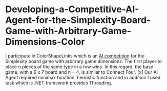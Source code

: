 # Developing-a-Competitive-AI-Agent-for-the-Simplexity-Board-Game-with-Arbitrary-Game-Dimensions-Color
  I participate in ColorShapeLinks which is an [AI competition](https://github.com/VideojogosLusofona/color-shape-links-ai-competition#important-dates) for the Simplexity board game with arbitrary game dimensions. The first player to place n pieces of the same type in a row wins. In this regard, the base game, with a 6 x 7 board and n = 4, is similar to Connect Four.
  [x] Our AI Agent required minimax function, heuristic function
and in addition I used task which is .NET framework provides
Threading.
